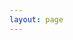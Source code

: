 ```yaml
---
layout: page
---
```



<MindMaster
  src="https://edrawcloudpubliccn.oss-cn-shenzhen.aliyuncs.com/viewer/self/24662951/share/2023-5-22/1684767024/main.svg" />